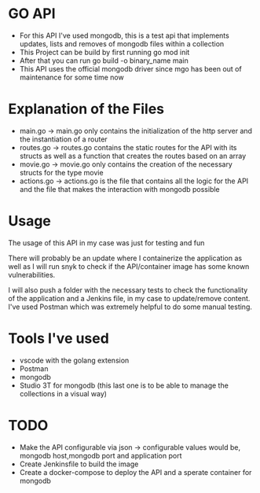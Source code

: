 # GO API

- For this API I've used mongodb, this is a test api that implements updates, lists and removes of mongodb files within a collection
- This Project can be build by first running go mod init
- After that you can run go build -o binary_name main
- This API uses the official mongodb driver since mgo has been out of maintenance for some time now

# Explanation of the Files
- main.go -> main.go only contains the initialization of the http server and the instantiation of a router
- routes.go -> routes.go contains the static routes for the API with its structs as well as a function that creates the routes based on an array
- movie.go -> movie.go only contains the creation of the necessary structs for the type movie
- actions.go -> actions.go is the file that contains all the logic for the API and the file that makes the interaction with mongodb possible

# Usage

The usage of this API in my case was just for testing and fun 

There will probably be an update where I containerize the application as well as I will run snyk to check if the API/container image has some known vulnerabilities.

I will also push a folder with the necessary tests to check the functionality of the application and a Jenkins file, in my case to update/remove content.
I've used Postman which was extremely helpful to do some manual testing.

# Tools I've used

- vscode with the golang extension
- Postman
- mongodb
- Studio 3T for mongodb (this last one is to be able to manage the collections in a visual way)

# TODO
- Make the API configurable via json -> configurable values would be, mongodb host,mongodb port and application port
- Create Jenkinsfile to build the image
- Create a docker-compose to deploy the API and a sperate container for mongodb